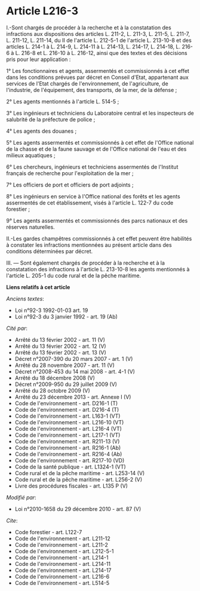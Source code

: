 # Article L216-3

I.-Sont chargés de procéder à la recherche et à la constatation des infractions aux dispositions des articles L. 211-2, L.
211-3, L. 211-5, L. 211-7, L. 211-12, L. 211-14, du II de l'article L. 212-5-1   de l'article L. 213-10-8 et des articles L.
214-1 à L. 214-9, L. 214-11 à L. 214-13, L. 214-17, L. 214-18, L. 216-6 à L. 216-8 et L. 216-10 à L. 216-12, ainsi que des
textes et des décisions pris pour leur application : 

1° Les fonctionnaires et agents, assermentés et commissionnés à cet effet dans les conditions prévues par décret en Conseil
d'Etat, appartenant aux services de l'Etat chargés de l'environnement, de l'agriculture, de l'industrie, de l'équipement, des
transports, de la mer, de la défense ; 

2° Les agents mentionnés à l'article L. 514-5 ; 

3° Les ingénieurs et techniciens du Laboratoire central et les inspecteurs de salubrité de la préfecture de police ; 

4° Les agents des douanes ; 

5° Les agents assermentés et commissionnés à cet effet de l'Office national de la chasse et de la faune sauvage et de
l'Office national de l'eau et des milieux aquatiques ; 

6° Les chercheurs, ingénieurs et techniciens assermentés de l'Institut français de recherche pour l'exploitation de la mer ; 

7° Les officiers de port et officiers de port adjoints ; 

8° Les ingénieurs en service à l'Office national des forêts et les agents assermentés de cet établissement, visés à l'article
L. 122-7 du code forestier ; 

9° Les agents assermentés et commissionnés des parcs nationaux et des réserves naturelles. 

II.-Les gardes champêtres commissionnés à cet effet peuvent être habilités à constater les infractions mentionnées au présent
article dans des conditions déterminées par décret.

III. ― Sont également chargés de procéder à la recherche et à la constatation  des infractions à l'article L. 213-10-8 les
agents mentionnés à l'article L.  205-1 du code rural et de la pêche maritime.

**Liens relatifs à cet article**

_Anciens textes_:

  - Loi n°92-3 1992-01-03 art. 19
  - Loi n°92-3 du 3 janvier 1992 - art. 19 (Ab)

_Cité par_:

  - Arrêté du 13 février 2002 - art. 11 (V)
  - Arrêté du 13 février 2002 - art. 12 (V)
  - Arrêté du 13 février 2002 - art. 13 (V)
  - Décret n°2007-390 du 20 mars 2007 - art. 1 (V)
  - Arrêté du 28 novembre 2007 - art. 11 (V)
  - Décret n°2008-453 du 14 mai 2008 - art. 4-1 (V)
  - Arrêté du 18 décembre 2008 (V)
  - Décret n°2009-950 du 29 juillet 2009 (V)
  - Arrêté du 28 octobre 2009 (V)
  - Arrêté du 23 décembre 2013 - art. Annexe I (V)
  - Code de l'environnement - art. D216-1 (T)
  - Code de l'environnement - art. D216-4 (T)
  - Code de l'environnement - art. L163-1 (VT)
  - Code de l'environnement - art. L216-10 (VT)
  - Code de l'environnement - art. L216-4 (VT)
  - Code de l'environnement - art. L217-1 (VT)
  - Code de l'environnement - art. R211-13 (V)
  - Code de l'environnement - art. R216-1 (Ab)
  - Code de l'environnement - art. R216-4 (Ab)
  - Code de l'environnement - art. R217-10 (VD)
  - Code de la santé publique - art. L1324-1 (VT)
  - Code rural et de la pêche maritime - art. L253-14 (V)
  - Code rural et de la pêche maritime - art. L256-2 (V)
  - Livre des procédures fiscales - art. L135 P (V)

_Modifié par_:

  - Loi n°2010-1658 du 29 décembre 2010 - art. 87 (V)

_Cite_:

  - Code forestier - art. L122-7
  - Code de l'environnement - art. L211-12
  - Code de l'environnement - art. L211-2
  - Code de l'environnement - art. L212-5-1
  - Code de l'environnement - art. L214-1
  - Code de l'environnement - art. L214-11
  - Code de l'environnement - art. L214-17
  - Code de l'environnement - art. L216-6
  - Code de l'environnement - art. L514-5
